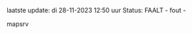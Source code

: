 laatste update: 
di 28-11-2023 12:50   uur 
Status: FAALT - fout - 
<div class="service R">mapsrv</div>